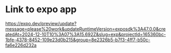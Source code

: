 # Link to expo app
https://expo.dev/preview/update?message=please%20work&updateRuntimeVersion=exposdk%3A47.0.0&createdAt=2024-12-10T10%3A07%3A15.692Z&slug=exp&projectId=165360bc-1bfe-4378-8452-109e23d0b215&group=8e2326b5-b7f3-4ff7-b50c-fa6e226d232a